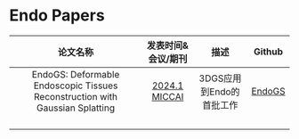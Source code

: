 # Endo Papers

|                           论文名称                           |                发表时间&会议/期刊                 |           描述           |                    Github                     |
| :----------------------------------------------------------: | :-----------------------------------------------: | :----------------------: | :-------------------------------------------: |
| EndoGS: Deformable Endoscopic Tissues Reconstruction with Gaussian Splatting | [2024.1 MICCAI](https://arxiv.org/abs/2401.11535) | 3DGS应用到Endo的首批工作 | [EndoGS](https://github.com/HKU-MedAI/EndoGS) |
|                                                              |                                                   |                          |                                               |
|                                                              |                                                   |                          |                                               |
|                                                              |                                                   |                          |                                               |
|                                                              |                                                   |                          |                                               |


